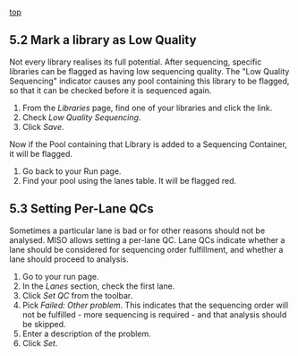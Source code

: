 <a name="runs-qcs" href="#" id="toplink">top</a>

## 5.2 Mark a library as Low Quality
 
Not every library realises its full potential. After sequencing, specific
libraries can be flagged as having low sequencing quality. The
"Low Quality Sequencing" indicator causes any pool containing this library to be
flagged, so that it can be checked before it is sequenced again.

1. From the _Libraries_ page, find one of your libraries
and click the link.
1. Check _Low Quality Sequencing_.
1. Click _Save_.

Now if the Pool containing that Library is added to a Sequencing Container, it
will be flagged.

1. Go back to your Run page.
1. Find your pool using the lanes table. It will be flagged red.

## 5.3 Setting Per-Lane QCs

Sometimes a particular lane is bad or for other reasons should not be analysed. MISO
allows setting a per-lane QC. Lane QCs indicate whether a lane should be considered
for sequencing order fulfillment, and whether a lane should proceed to analysis.

1. Go to your run page.
1. In the _Lanes_ section, check the first lane.
1. Click _Set QC_ from the toolbar.
1. Pick _Failed: Other problem_. This indicates that the sequencing order will not be
   fulfilled - more sequencing is required - and that analysis should be skipped.
1. Enter a description of the problem.
1. Click _Set_.
